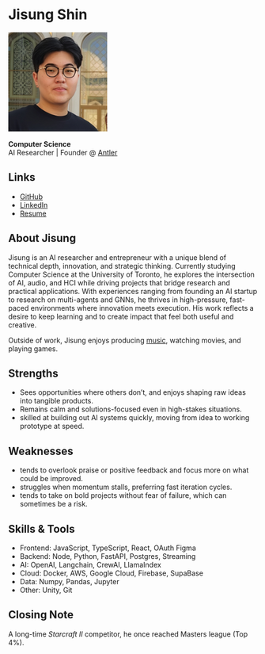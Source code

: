 # Jisung Shin

<img src="./jisung_shin.jpg" alt="Jisung Shin Profile" width="200"/>

**Computer Science**   
AI Researcher | Founder @ [Antler](https://www.antler.co/)

## Links

- [GitHub](#https://github.com/ChrisShin11)
- [LinkedIn](#https://www.linkedin.com/in/js-chris-shin/)
- [Resume](#https://drive.google.com/file/d/19P6aLQMxvtifhPPvvqTklrRZMW04MnI_/view?usp=sharing)

## About Jisung

Jisung is an AI researcher and entrepreneur with a unique blend of technical depth, innovation, and strategic thinking. Currently studying Computer Science at the University of Toronto, he explores the intersection of AI, audio, and HCI while driving projects that bridge research and practical applications. With experiences ranging from founding an AI startup to research on multi-agents and GNNs, he thrives in high-pressure, fast-paced environments where innovation meets execution. His work reflects a desire to keep learning and to create impact that feel both useful and creative.

Outside of work, Jisung enjoys producing [music](https://open.spotify.com/album/0WrJBerOR9yAtVwsutlTBJ?si=4E8Y1xnxTSevsskNMYRmRQ), watching movies, and playing games. 

## Strengths

- Sees opportunities where others don’t, and enjoys shaping raw ideas into tangible products.
- Remains calm and solutions-focused even in high-stakes situations.
- skilled at building out AI systems quickly, moving from idea to working prototype at speed.

## Weaknesses

- tends to overlook praise or positive feedback and focus more on what could be improved.
- struggles when momentum stalls, preferring fast iteration cycles.
- tends to take on bold projects without fear of failure, which can sometimes be a risk.

## Skills & Tools
- Frontend: JavaScript, TypeScript, React, OAuth Figma
- Backend: Node, Python, FastAPI, Postgres, Streaming
- AI: OpenAI, Langchain, CrewAI, LlamaIndex
- Cloud: Docker, AWS, Google Cloud, Firebase, SupaBase
- Data: Numpy, Pandas, Jupyter
- Other: Unity, Git

## Closing Note
A long-time *Starcraft II* competitor, he once reached Masters league (Top 4%).
